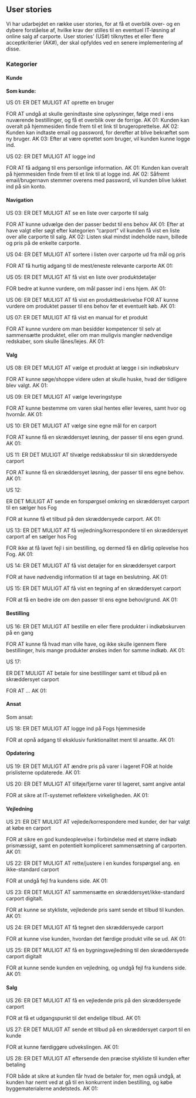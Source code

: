 ## User stories
Vi har udarbejdet en række user stories, for at få et overblik over- og en dybere forståelse af, hvilke krav der stilles til en eventuel IT-løsning af online salg af carporte. User stories’ (US#) tilknyttes et eller flere acceptkriterier (AK#), der skal opfyldes ved en senere implementering af disse.


### Kategorier

#### Kunde

__Som kunde:__

US 01:
ER DET MULIGT AT oprette en bruger

FOR AT undgå at skulle genindtaste sine oplysninger, følge med
i ens nuværende bestillinger, og få et overblik over de forrige.
	AK 01: Kunden kan overalt på hjemmesiden finde frem til et link til 
brugeroprettelse.
AK 02: Kunden kan indtaste email og password, for derefter at blive 
bekræftet som ny bruger.
AK 03: Efter at være oprettet som bruger, vil kunden kunne logge ind.

US 02:
ER DET MULIGT AT logge ind

FOR AT få adgang til ens personlige information.
		AK 01: Kunden kan overalt på hjemmesiden finde frem til et link til 
at logge ind.
AK 02: Såfremt email/brugernavn stemmer overens med password, vil kunden blive lukket ind på sin konto.


#### Navigation


US 03:
ER DET MULIGT AT se en liste over carporte til salg

FOR AT kunne udvælge den der passer bedst til ens behov
	AK 01: Efter at have valgt eller søgt efter kategorien “carport” 
	vil kunden få vist en liste over alle carporte til salg.
	AK 02: Listen skal mindst indeholde navn, billede og pris på 
de enkelte carporte.

US 04:
ER DET MULIGT AT sortere i listen over carporte ud fra mål og pris

FOR AT få hurtig adgang til de mest/eneste relevante carporte
	AK 01:

US 05:
ER DET MULIGT AT få vist en liste over produktdetaljer

FOR bedre at kunne vurdere, om mål passer ind i ens hjem.
	AK 01: 

US 06:
ER DET MULIGT AT få vist en produktbeskrivelse
FOR AT kunne vurdere om produktet passer til ens behov før et eventuelt køb.
	AK 01: 

US 07:
ER DET MULIGT AT få vist en manual for et produkt

FOR AT kunne vurdere om man besidder kompetencer til selv at sammensætte produktet, eller om man muligvis mangler nødvendige redskaber, som skulle lånes/lejes.
	AK 01: 

#### Valg

US 08:
ER DET MULIGT AT vælge et produkt at lægge i sin indkøbskurv

FOR AT kunne søge/shoppe videre uden at skulle huske, hvad der tidligere blev valgt.
	AK 01: 

US 09:
ER DET MULIGT AT vælge leveringstype

FOR AT kunne bestemme om varen skal hentes eller leveres, samt hvor og hvornår.
	AK 01: 

US 10:
ER DET MULIGT AT vælge sine egne mål for en carport

FOR AT kunne få en skræddersyet løsning, der passer til ens egen grund.
	AK 01: 

US 11:
ER DET MULIGT AT tilvælge redskabsskur til sin skræddersyede carport

FOR AT kunne få en skræddersyet løsning, der passer til ens egne behov.
	AK 01: 









US 12:

ER DET MULIGT AT sende en forspørgsel omkring en skræddersyet carport til en sælger hos Fog

FOR at kunne få et tilbud på den skræddersyede carport.
	AK 01: 

US 13:
ER DET MULIGT AT få vejledning/korrespondere til en skræddersyet carport af en sælger hos Fog

FOR ikke at få lavet fejl i sin bestilling, og dermed få en dårlig oplevelse hos Fog.
	AK 01: 

US 14:
ER DET MULIGT AT få vist detaljer for en skræddersyet carport

FOR at have nødvendig information til at tage en beslutning.
	AK 01: 

US 15:
ER DET MULIGT AT få vist en tegning af en skræddersyet carport

FOR at få en bedre ide om den passer til ens egne behov/grund.
	AK 01: 

#### Bestilling


US 16:
ER DET MULIGT AT bestille en eller flere produkter i indkøbskurven på en gang

FOR AT kunne få hvad man ville have, og ikke skulle igennem flere bestillinger, hvis mange produkter ønskes inden for samme indkøb.
	AK 01: 

US 17:

ER DET MULIGT AT betale for sine bestillinger samt et tilbud på en skræddersyet carport

FOR AT …
	AK 01: 

#### Ansat

Som ansat:



US 18:
ER DET MULIGT AT logge ind på Fogs hjemmeside

FOR at opnå adgang til eksklusiv funktionalitet ment til ansatte.
	AK 01: 

#### Opdatering

US 19:
ER DET MULIGT AT ændre pris på varer i lageret
FOR at holde prislisterne opdaterede.
	AK 01: 
    
US 20:
ER DET MULIGT AT tilføje/fjerne varer til lageret, samt angive antal

FOR at sikre at IT-systemet reflektere virkeligheden.
	AK 01: 

#### Vejledning

US 21:
ER DET MULIGT AT vejlede/korrespondere med kunder, der har valgt at købe en carport

FOR at sikre en god kundeoplevelse i forbindelse med et større indkøb prismæssigt, samt en potentielt kompliceret sammensætning af carporten.
	AK 01: 

US 22:
ER DET MULIGT AT rette/justere i en kundes forspørgsel ang. en ikke-standard carport

FOR at undgå fejl fra kundens side.
	AK 01: 

US 23:
ER DET MULIGT AT sammensætte en skræddersyet/ikke-standard carport digitalt.

FOR at kunne se stykliste, vejledende pris samt sende et tilbud til kunden.
	AK 01: 
    
US 24:
ER DET MULIGT AT få tegnet den skræddersyede carport

FOR at kunne vise kunden, hvordan det færdige produkt ville se ud.
	AK 01: 
    
US 25:
ER DET MULIGT AT få en bygningsvejledning til den skræddersyede carport digitalt

FOR at kunne sende kunden en vejledning, og undgå fejl fra kundens side.
	AK 01: 

 
#### Salg



US 26:
ER DET MULIGT AT få en vejledende pris på den skræddersyede carport

FOR at få et udgangspunkt til det endelige tilbud.
	AK 01: 



US 27:
ER DET MULIGT AT sende et tilbud på en skræddersyet carport til en kunde

FOR at kunne færdiggøre udvekslingen.
	AK 01: 

US 28:
ER DET MULIGT AT eftersende den præcise stykliste til kunden efter betaling

FOR både at sikre at kunden får hvad de betaler for, men også undgå, at
kunden har nemt ved at gå til en konkurrent inden bestilling, og købe byggematerialerne
andetsteds.
	AK 01: 
